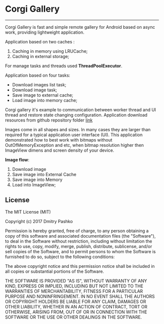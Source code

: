 # Corgi Gallery
---
Corgi Gallery is fast and simple remote gallery for Android based on async work, providing lightweight application.

Application based on two caches :

1. Caching in memory using LRUCache;
2. Caching in external storage;

For manage tasks and threads used **ThreadPoolExecutor**.

Application based on four tasks:
* Download images list task;
* Download image task;
* Save image to external cache;
* Load image into memory cache;

Corgi gallery it's example to communication between worker thread and UI thread and restore state changing configuration.
Application download resources from github repository folder [link](https://github.com/goodvin1709/AndroidThreadPool/tree/master/images)

Images come in all shapes and sizes. In many cases they are larger than required for a typical 
application user interface (UI).
This application demonstrated how to best work with bitmaps without OutOfMemoryException and etc, when 
bitmap resolution higher then ImageView dimens and screen density of your device.

**Image flow**:
1. Download image
2. Save image into External Cache
3. Save image into Memory
4. Load into ImageView;

## License

The MIT License (MIT)

Copyright (c) 2017 Dmitry Pashko

Permission is hereby granted, free of charge, to any person obtaining a copy
of this software and associated documentation files (the "Software"), to deal
in the Software without restriction, including without limitation the rights
to use, copy, modify, merge, publish, distribute, sublicense, and/or sell
copies of the Software, and to permit persons to whom the Software is
furnished to do so, subject to the following conditions:

The above copyright notice and this permission notice shall be included in all
copies or substantial portions of the Software.

THE SOFTWARE IS PROVIDED "AS IS", WITHOUT WARRANTY OF ANY KIND, EXPRESS OR
IMPLIED, INCLUDING BUT NOT LIMITED TO THE WARRANTIES OF MERCHANTABILITY,
FITNESS FOR A PARTICULAR PURPOSE AND NONINFRINGEMENT. IN NO EVENT SHALL THE
AUTHORS OR COPYRIGHT HOLDERS BE LIABLE FOR ANY CLAIM, DAMAGES OR OTHER
LIABILITY, WHETHER IN AN ACTION OF CONTRACT, TORT OR OTHERWISE, ARISING FROM,
OUT OF OR IN CONNECTION WITH THE SOFTWARE OR THE USE OR OTHER DEALINGS IN THE
SOFTWARE.
